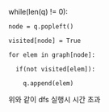 while(len(q) != 0):

    node = q.popleft()
    
    visited[node] = True
    
    for elem in graph[node]:
    
      if(not visited[elem]):
      
        q.append(elem)

위와 같이 dfs 실행시 시간 초과
